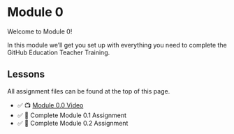 # Module 0

Welcome to Module 0!

In this module we’ll get you set up with everything you need to complete the GitHub Education Teacher Training.

## Lessons
All assignment files can be found at the top of this page.

- ✅  📺 [Module 0.0 Video](https://youtu.be/Ub8IMMMTfB8)
- ✅  📓 Complete Module 0.1 Assignment
- ✅  📓 Complete Module 0.2 Assignment
